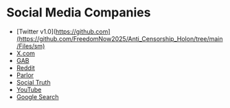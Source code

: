 # Social Media Companies

* [Twitter v1.0](https://github.com](https://github.com/FreedomNow2025/Anti_Censorship_Holon/tree/main/Files/sm)
* [X.com](https://github.com/FreedomNow2025/Anti_Censorship_Holon/blob/main/Files/sm/x)
* [GAB](https://github.com/FreedomNow2025/Anti_Censorship_Holon/blob/main/Files/sm/GAB)
* [Reddit]()
* [Parlor]()
* [Social Truth]()
* [YouTube]()
* [Google Search]()


